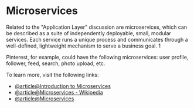 # Microservices

Related to the "Application Layer" discussion are microservices, which can be described as a suite of independently deployable, small, modular services. Each service runs a unique process and communicates through a well-defined, lightweight mechanism to serve a business goal. 1

Pinterest, for example, could have the following microservices: user profile, follower, feed, search, photo upload, etc.

To learn more, visit the following links:

- [@article@Introduction to Microservices](https://aws.amazon.com/microservices/)
- [@article@Microservices - Wikipedia](https://en.wikipedia.org/wiki/Microservices)
- [@article@Microservices](https://martinfowler.com/articles/microservices.html)